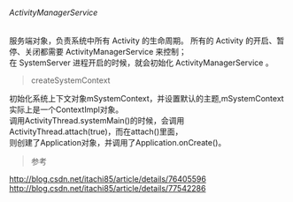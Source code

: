 ###### ActivityManagerService

服务端对象，负责系统中所有 Activity 的生命周期。
所有的 Activity 的开启、暂停、关闭都需要 ActivityManagerService 来控制；    
在 SystemServer 进程开启的时候，就会初始化 ActivityManagerService 。  


> createSystemContext  

初始化系统上下文对象mSystemContext，并设置默认的主题,mSystemContext实际上是一个ContextImpl对象。    
调用ActivityThread.systemMain()的时候，会调用ActivityThread.attach(true)，而在attach()里面，    
则创建了Application对象，并调用了Application.onCreate()。

> 参考  

http://blog.csdn.net/itachi85/article/details/76405596  
http://blog.csdn.net/itachi85/article/details/77542286  
  


